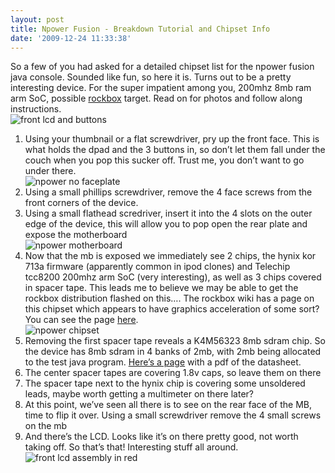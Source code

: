 ```yaml
---
layout: post
title: Npower Fusion - Breakdown Tutorial and Chipset Info
date: '2009-12-24 11:33:38'
---
```



So a few of you had asked for a detailed chipset list for the npower fusion java console. Sounded like fun, so here it is. Turns out to be a pretty interesting device. For the super impatient among you, 200mhz 8mb ram arm SoC, possible [rockbox](http://www.rockbox.org) target. Read on for photos and follow along instructions.  
![front lcd and buttons](http://66.147.244.180/~hunterda/content/images/2009/12/PIC_00881.jpg)

1. Using your thumbnail or a flat screwdriver, pry up the front face. This is what holds the dpad and the 3 buttons in, so don’t let them fall under the couch when you pop this sucker off. Trust me, you don’t want to go under there.  
![npower no faceplate](http://66.147.244.180/~hunterda/content/images/2009/12/PIC_00551.jpg)
2. Using a small phillips screwdriver, remove the 4 face screws from the front corners of the device.
3. Using a small flathead scredriver, insert it into the 4 slots on the outer edge of the device, this will allow you to pop open the rear plate and expose the motherboard  
![npower motherboard](http://66.147.244.180/~hunterda/content/images/2009/12/PIC_00621.jpg)
4. Now that the mb is exposed we immediately see 2 chips, the hynix kor 713a firmware (apparently common in ipod clones) and Telechip tcc8200 200mhz arm SoC (very interesting), as well as 3 chips covered in spacer tape. This leads me to believe we may be able to get the rockbox distribution flashed on this…. The rockbox wiki has a page on this chipset which appears to have graphics acceleration of some sort? You can see the page [here](http://www.rockbox.org/wiki/TelechipsInfo).  
![npower chipset](http://66.147.244.180/~hunterda/content/images/2009/12/PIC_00631.jpg)
5. Removing the first spacer tape reveals a K4M56323 8mb sdram chip. So the device has 8mb sdram in 4 banks of 2mb, with 2mb being allocated to the test java program. [Here’s a page](http://www.datasheetarchive.com/) with a pdf of the datasheet.
6. The center spacer tapes are covering 1.8v caps, so leave them on there
7. The spacer tape next to the hynix chip is covering some unsoldered leads, maybe worth getting a multimeter on there later?
8. At this point, we’ve seen all there is to see on the rear face of the MB, time to flip it over. Using a small screwdriver remove the 4 small screws on the mb
9. And there’s the LCD. Looks like it’s on there pretty good, not worth taking off. So that’s that! Interesting stuff all around.  
![front lcd assembly in red](http://66.147.244.180/~hunterda/content/images/2009/12/PIC_00721.jpg)


